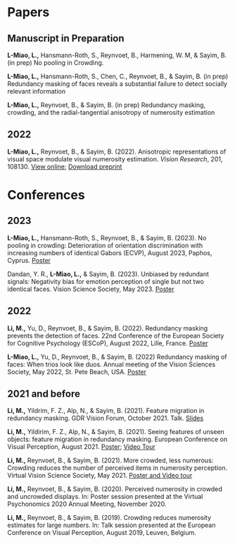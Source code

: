 
# Papers
## Manuscript in Preparation


**L-Miao, L.,**  Hansmann-Roth, S., Reynvoet, B., Harmening, W. M, & Sayim, B. (in prep) No pooling in Crowding.

**L-Miao, L.,**  Hansmann-Roth, S., Chen, C., Reynvoet, B., & Sayim, B. (in prep) Redundancy masking of faces reveals a substantial failure to detect socially relevant information

**L-Miao, L.,** Reynvoet, B., & Sayim, B. (in prep) Redundancy masking, crowding, and the radial-tangential anisotropy of numerosity estimation

## 2022
**L-Miao, L.,** Reynvoet, B., & Sayim, B. (2022). Anisotropic representations of visual space modulate visual numerosity estimation. *Vision Research*, 201, 108130. [View online](https://www.sciencedirect.com/science/article/abs/pii/S0042698922001365); [Download preprint](https://osf.io/urg3j/)


# Conferences
## 2023

**L-Miao, L.,** Hansmann-Roth, S., Reynvoet, B., & Sayim, B. (2023). No pooling in crowding: Deterioration of orientation discrimination with increasing numbers of identical Gabors (ECVP), August 2023, Paphos, Cyprus. [Poster](https://osf.io/hta95)

Dandan, Y. R., **L-Miao, L.,** & Sayim, B. (2023). Unbiased by redundant signals: Negativity bias for emotion perception of single but not two identical faces. Vision Science Society, May 2023. [Poster](https://drive.google.com/file/d/13hnCXrbA2IOAHwQVOOt-ggU5XvBcp9I_/view)

## 2022
**Li, M.,** Yu, D., Reynvoet, B., & Sayim, B. (2022). Redundancy masking prevents the detection of faces. 22nd Conference of the European Society for Cognitive Psychology (ESCoP), August 2022, Lille, France. [Poster](https://osf.io/vstmf)

**L-Miao, L.,** Yu, D., Reynvoet, B., & Sayim, B. (2022) Redundancy masking of faces: When trios look like duos. Annual meeting of the Vision Sciences Society, May 2022,  St. Pete Beach, USA. [Poster](https://osf.io/avtm7)

## 2021 and before
**Li, M.,** Yildrim, F. Z., Alp, N., & Sayim, B. (2021). Feature migration in redundancy masking. GDR Vision Forum, October 2021. Talk. [Slides](https://osf.io/twjzs)

**Li, M.,** Yildirim, F. Z., Alp, N., & Sayim, B. (2021). Seeing features of unseen objects: feature migration in redundancy masking. European Conference on Visual Perception, August 2021. [Poster](https://osf.io/wdbt8); [Video Tour](https://osf.io/z532j)

**Li, M.,** Reynvoet, B., & Sayim, B. (2021). More crowded, less numerous: Crowding reduces the number of perceived items in numerosity perception. Virtual Vision Science Society, May 2021. [Poster and Video tour](https://osf.io/6s2b3)
​

**Li, M.,** Reynvoet, B., & Sayim, B. (2020). Perceived numerosity in crowded and uncrowded displays. In: Poster session presented at the Virtual Psychonomics 2020 Annual Meeting, November 2020.

**Li, M.,** Reynvoet, B., & Sayim, B. (2019). Crowding reduces numerosity estimates for large numbers. In: Talk session presented at the European Conference on Visual Perception, August 2019, Leuven, Belgium.